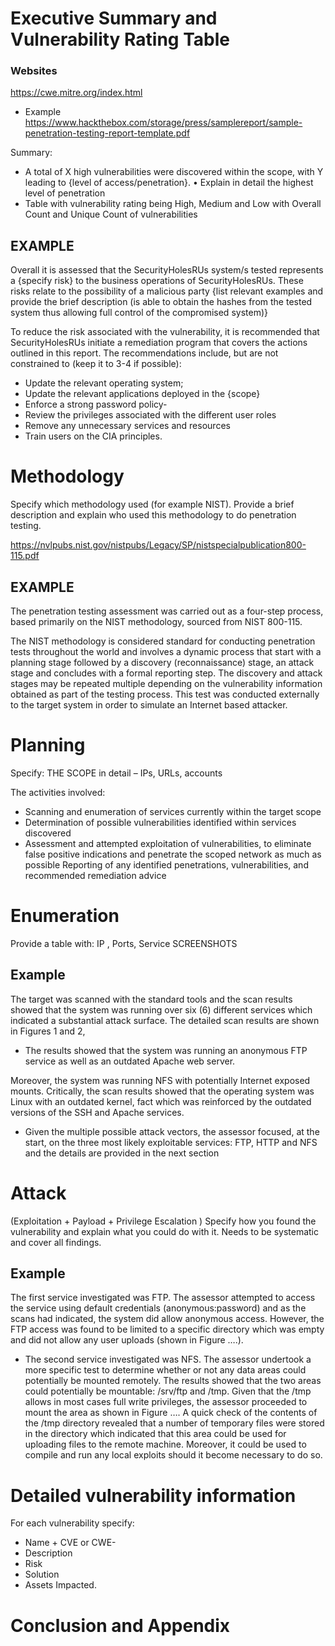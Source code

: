 # Executive Summary and Vulnerability Rating Table

### Websites
https://cwe.mitre.org/index.html

- Example
https://www.hackthebox.com/storage/press/samplereport/sample-penetration-testing-report-template.pdf


Summary:  
- A total of X high vulnerabilities were discovered within the scope, with Y leading to {level of
access/penetration}.
• Explain in detail the highest level of penetration
- Table with vulnerability rating being High, Medium and Low with Overall Count and Unique Count of vulnerabilities

## EXAMPLE
Overall it is assessed that the SecurityHolesRUs system/s tested represents a {specify risk} to the business
operations of SecurityHolesRUs. These risks relate to the possibility of a malicious party {list relevant examples
and provide the brief description (is able to obtain the hashes from the tested system thus allowing full
control of the compromised system)}

To reduce the risk associated with the vulnerability, it is recommended that SecurityHolesRUs initiate a
remediation program that covers the actions outlined in this report. The recommendations include, but
are not constrained to (keep it to 3-4 if possible):

- Update the relevant operating system;
- Update the relevant applications deployed in the {scope}
- Enforce a strong password policy-
- Review the privileges associated with the different user roles
- Remove any unnecessary services and resources
- Train users on the CIA principles.

# Methodology 

Specify which methodology used (for example NIST). Provide a
brief description and explain who used this methodology to do
penetration testing.

https://nvlpubs.nist.gov/nistpubs/Legacy/SP/nistspecialpublication800-115.pdf

## EXAMPLE

The penetration testing assessment was carried out as a
four-step process, based primarily on the NIST
methodology, sourced from NIST 800-115. 

The NIST methodology is considered standard for conducting
penetration tests throughout the world and involves a
dynamic process that start with a planning stage
followed by a discovery (reconnaissance) stage, an
attack stage and concludes with a formal reporting step.
The discovery and attack stages may be repeated
multiple depending on the vulnerability information
obtained as part of the testing process. This test was 
conducted externally to the target system
in order to simulate an Internet based attacker.

# Planning
Specify: THE SCOPE in detail – IPs, URLs, accounts

The activities involved:

- Scanning and enumeration of services currently within the target scope
- Determination of possible vulnerabilities identified within services discovered
- Assessment and attempted exploitation of vulnerabilities, to eliminate false positive indications and penetrate the
scoped network as much as possible
Reporting of any identified penetrations, vulnerabilities, and recommended remediation advice

# Enumeration
Provide a table with: IP , Ports, Service
SCREENSHOTS

## Example

The target was scanned with the standard tools and the scan results showed that the system was running over six (6)
different services which indicated a substantial attack surface. The detailed scan results are shown in Figures 1 and 2,

- The results showed that the system was running an anonymous FTP service as well as an outdated Apache web server.

Moreover, the system was running NFS with potentially Internet exposed mounts. Critically, the scan results showed
that the operating system was Linux with an outdated kernel, fact which was reinforced by the outdated versions of the
SSH and Apache services.

- Given the multiple possible attack vectors, the assessor focused, at the start, on the three most likely exploitable
services: FTP, HTTP and NFS and the details are provided in the next section

# Attack
(Exploitation + Payload + Privilege Escalation )
Specify how you found the vulnerability and explain what you could do with it. Needs to be systematic and cover all findings.

## Example

The first service investigated was FTP. The assessor attempted to access the service using default credentials (anonymous:password) and as the
scans had indicated, the system did allow anonymous access. However, the FTP access was found to be limited to a specific directory which was
empty and did not allow any user uploads (shown in Figure ….).

- The second service investigated was NFS. The assessor undertook a more specific test to determine whether or not any data areas could
potentially be mounted remotely. The results showed that the two areas could potentially be mountable: /srv/ftp and /tmp. Given that the /tmp
allows in most cases full write privileges, the assessor proceeded to mount the area as shown in Figure …. A quick check of the contents of the
/tmp directory revealed that a number of temporary files were stored in the directory which indicated that this area could be used for uploading
files to the remote machine. Moreover, it could be used to compile and run any local exploits should it become necessary to do so.

# Detailed vulnerability information

For each vulnerability specify:
- Name + CVE or CWE-
- Description
- Risk
- Solution
- Assets Impacted.

# Conclusion and Appendix








